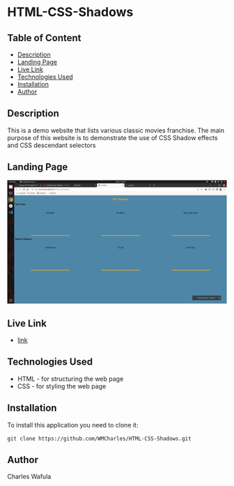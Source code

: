 # HTML-CSS-Shadows

## Table of Content

+ [Description](#description)
+ [Landing Page](#landing-page)
+ [Live Link](#live-link)
+ [Technologies Used](#technologies-used)
+ [Installation](#installation)
+ [Author](#author)

## Description

This is a demo website that lists various classic movies franchise. The main purpose of this website is to demonstrate the use of CSS Shadow effects and CSS descendant selectors 

## Landing Page

![image](https://github.com/WMCharles/HTML-CSS-Shadows/blob/main/index-html.png)

## Live Link 

- [link](https://wmcharles.github.io/HTML-CSS-Shadows/)

## Technologies Used

- HTML - for structuring the web page
- CSS - for styling the web page

## Installation

To install this application you need to clone it:
```
git clone https://github.com/WMCharles/HTML-CSS-Shadows.git
```

## Author

Charles Wafula
